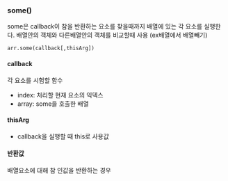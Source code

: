 ### some()

some은 callback이 참을 반환하는 요소를 찾을때까지 배열에 있는 각 요소를 실행한다.
배열안의 객체와 다른배열안의 객체를 비교할때 사용 (ex배열에서 배열빼기)

```
arr.some(callback[,thisArg])
```

#### callback

각 요소를 시험할 함수

- index: 처리할 현재 요소의 익덱스
- array: some을 호출한 배열

#### thisArg

- callback을 실행할 때 this로 사용값

#### 반환값

배열요소에 대해 참 인값을 반환하는 경우
